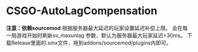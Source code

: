 # CSGO-AutoLagCompensation
**注意：依赖sourcemod**
根据服务器最大延迟的玩家设置延迟补偿上限。
会在每一局游戏开始时刷新sv_maxunlag 参数，默认为服务器最大玩家延迟+30ms。
下载Release里面的.smx文件，拖到addons/sourcemod/plugins内即可。
